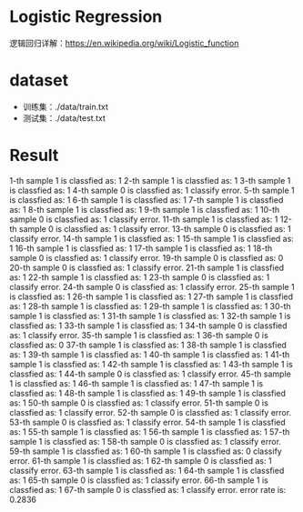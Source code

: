 # Logistic Regression

逻辑回归详解：https://en.wikipedia.org/wiki/Logistic_function

# dataset

- 训练集：./data/train.txt
- 测试集：./data/test.txt

# Result

1-th sample  1 is classfied as: 1
2-th sample  1 is classfied as: 1
3-th sample  1 is classfied as: 1
4-th sample  0 is classfied as: 1
classify error.
5-th sample  1 is classfied as: 1
6-th sample  1 is classfied as: 1
7-th sample  1 is classfied as: 1
8-th sample  1 is classfied as: 1
9-th sample  1 is classfied as: 1
10-th sample  0 is classfied as: 1
classify error.
11-th sample  1 is classfied as: 1
12-th sample  0 is classfied as: 1
classify error.
13-th sample  0 is classfied as: 1
classify error.
14-th sample  1 is classfied as: 1
15-th sample  1 is classfied as: 1
16-th sample  1 is classfied as: 1
17-th sample  1 is classfied as: 1
18-th sample  0 is classfied as: 1
classify error.
19-th sample  0 is classfied as: 0
20-th sample  0 is classfied as: 1
classify error.
21-th sample  1 is classfied as: 1
22-th sample  1 is classfied as: 1
23-th sample  0 is classfied as: 1
classify error.
24-th sample  0 is classfied as: 1
classify error.
25-th sample  1 is classfied as: 1
26-th sample  1 is classfied as: 1
27-th sample  1 is classfied as: 1
28-th sample  1 is classfied as: 1
29-th sample  1 is classfied as: 1
30-th sample  1 is classfied as: 1
31-th sample  1 is classfied as: 1
32-th sample  1 is classfied as: 1
33-th sample  1 is classfied as: 1
34-th sample  0 is classfied as: 1
classify error.
35-th sample  1 is classfied as: 1
36-th sample  0 is classfied as: 0
37-th sample  1 is classfied as: 1
38-th sample  1 is classfied as: 1
39-th sample  1 is classfied as: 1
40-th sample  1 is classfied as: 1
41-th sample  1 is classfied as: 1
42-th sample  1 is classfied as: 1
43-th sample  1 is classfied as: 1
44-th sample  0 is classfied as: 1
classify error.
45-th sample  1 is classfied as: 1
46-th sample  1 is classfied as: 1
47-th sample  1 is classfied as: 1
48-th sample  1 is classfied as: 1
49-th sample  1 is classfied as: 1
50-th sample  0 is classfied as: 1
classify error.
51-th sample  0 is classfied as: 1
classify error.
52-th sample  0 is classfied as: 1
classify error.
53-th sample  0 is classfied as: 1
classify error.
54-th sample  1 is classfied as: 1
55-th sample  1 is classfied as: 1
56-th sample  1 is classfied as: 1
57-th sample  1 is classfied as: 1
58-th sample  0 is classfied as: 1
classify error.
59-th sample  1 is classfied as: 1
60-th sample  1 is classfied as: 0
classify error.
61-th sample  1 is classfied as: 1
62-th sample  0 is classfied as: 1
classify error.
63-th sample  1 is classfied as: 1
64-th sample  1 is classfied as: 1
65-th sample  0 is classfied as: 1
classify error.
66-th sample  1 is classfied as: 1
67-th sample  0 is classfied as: 1
classify error.
error rate is: 0.2836

